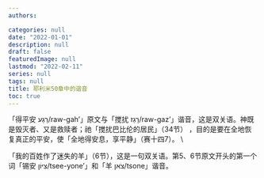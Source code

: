 ```yaml
---
authors:

categories: null
date: "2022-01-01"
description: null
draft: false
featuredImage: null
lastmod: "2022-02-11"
series: null
tags: null
title: 耶利米50章中的谐音
toc: true
---
```


<!--more-->


「得平安 רָגַע/raw-gah’」原文与「搅扰 רָגַז/raw-gaz’」谐音，这是双关语。神既是毁灭者、又是救赎者；祂「搅扰巴比伦的居民」（34节） ，目的是要在全地恢复真正的平安，使「全地得安息，享平静」（赛十四7）。  \

「我的百姓作了迷失的羊」（6节），这是一句双关语。第5、6节原文开头的第一个词「锡安 צִיּוֹן/tsee-yone’」和「羊 צֹאן/tsone」谐音。


